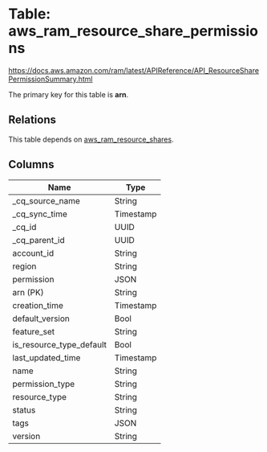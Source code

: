 # Table: aws_ram_resource_share_permissions

https://docs.aws.amazon.com/ram/latest/APIReference/API_ResourceSharePermissionSummary.html

The primary key for this table is **arn**.

## Relations
This table depends on [aws_ram_resource_shares](aws_ram_resource_shares.md).


## Columns
| Name          | Type          |
| ------------- | ------------- |
|_cq_source_name|String|
|_cq_sync_time|Timestamp|
|_cq_id|UUID|
|_cq_parent_id|UUID|
|account_id|String|
|region|String|
|permission|JSON|
|arn (PK)|String|
|creation_time|Timestamp|
|default_version|Bool|
|feature_set|String|
|is_resource_type_default|Bool|
|last_updated_time|Timestamp|
|name|String|
|permission_type|String|
|resource_type|String|
|status|String|
|tags|JSON|
|version|String|
